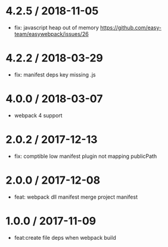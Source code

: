 
4.2.5 / 2018-11-05
==================

  * fix: javascript heap out of memory https://github.com/easy-team/easywebpack/issues/26

4.2.2 / 2018-03-29
==================

  * fix: manifest deps key missing .js

4.0.0 / 2018-03-07
==================

  * webpack 4 support

2.0.2 / 2017-12-13
==================

  * fix: comptible low manifest plugin not mapping publicPath

2.0.0 / 2017-12-08
==================
  
   * feat: webpack dll manifest merge project manifest


1.0.0 / 2017-11-09
==================

  * feat:create file deps when webpack build
